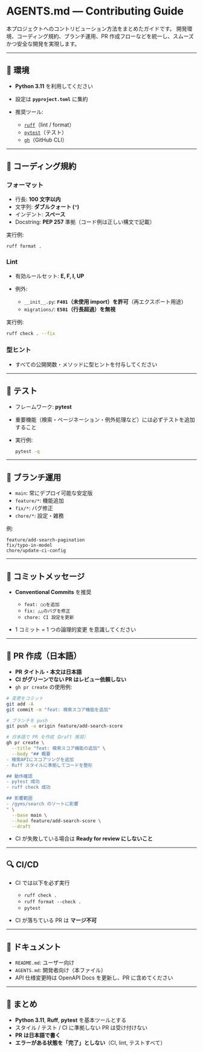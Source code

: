 # AGENTS.md — Contributing Guide

本プロジェクトへのコントリビューション方法をまとめたガイドです。
開発環境、コーディング規約、ブランチ運用、PR 作成フローなどを統一し、スムーズかつ安全な開発を実現します。

---

## 📌 環境

* **Python 3.11** を利用してください
* 設定は **`pyproject.toml`** に集約
* 推奨ツール:

  * [`ruff`](https://docs.astral.sh/ruff/)（lint / format）
  * [`pytest`](https://docs.pytest.org/)（テスト）
  * [`gh`](https://cli.github.com/)（GitHub CLI）

---

## 🧹 コーディング規約

### フォーマット

* 行長: **100 文字以内**
* 文字列: **ダブルクォート (`"`)**
* インデント: **スペース**
* Docstring: **PEP 257** 準拠（コード例は正しい構文で記載）

実行例:

```bash
ruff format .
```

### Lint

* 有効ルールセット: **E, F, I, UP**
* 例外:

  * `__init__.py`: **`F401`（未使用 import）を許可**（再エクスポート用途）
  * `migrations/`: **`E501`（行長超過）を無視**

実行例:

```bash
ruff check . --fix
```

### 型ヒント

* すべての公開関数・メソッドに型ヒントを付与してください

---

## 🧪 テスト

* フレームワーク: **pytest**
* 重要機能（検索・ページネーション・例外処理など）には必ずテストを追加すること
* 実行例:

  ```bash
  pytest -q
  ```

---

## 🌱 ブランチ運用

* `main`: 常にデプロイ可能な安定版
* `feature/*`: 機能追加
* `fix/*`: バグ修正
* `chore/*`: 設定・雑務

例:

```
feature/add-search-pagination
fix/typo-in-model
chore/update-ci-config
```

---

## 📝 コミットメッセージ

* **Conventional Commits** を推奨

  * `feat: ○○を追加`
  * `fix: △△のバグを修正`
  * `chore: CI 設定を更新`
* 1 コミット = 1 つの論理的変更 を意識してください

---

## 🔄 PR 作成（日本語）

* **PR タイトル・本文は日本語**
* **CI がグリーンでない PR はレビュー依頼しない**
* `gh pr create` の使用例:

```bash
# 変更をコミット
git add -A
git commit -m "feat: 検索スコア機能を追加"

# ブランチを push
git push -u origin feature/add-search-score

# 日本語で PR を作成（Draft 推奨）
gh pr create \
  --title "feat: 検索スコア機能の追加" \
  --body "## 概要
- 検索APIにスコアリングを追加
- Ruff スタイルに準拠してコードを整形

## 動作確認
- pytest 成功
- ruff check 成功

## 影響範囲
- /gyms/search のソートに影響
" \
  --base main \
  --head feature/add-search-score \
  --draft
```

* CI が失敗している場合は **Ready for review にしないこと**

---

## 🔍 CI/CD

* CI では以下を必ず実行

  * `ruff check .`
  * `ruff format --check .`
  * `pytest`
* CI が落ちている PR は **マージ不可**

---

## 📖 ドキュメント

* `README.md`: ユーザー向け
* `AGENTS.md`: 開発者向け（本ファイル）
* API 仕様変更時は OpenAPI Docs を更新し、PR に含めてください

---

## 🧭 まとめ

* **Python 3.11**, **Ruff**, **pytest** を基本ツールとする
* スタイル / テスト / CI に準拠しない PR は受け付けない
* **PR は日本語で書く**
* **エラーがある状態を「完了」としない**（CI, lint, テストすべて）

